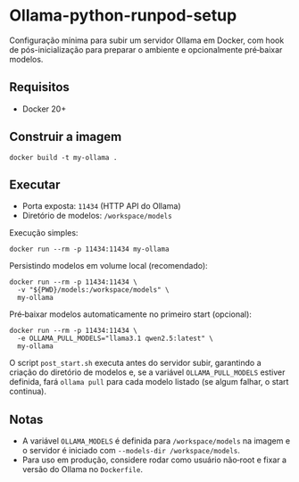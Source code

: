 # Ollama-python-runpod-setup

Configuração mínima para subir um servidor Ollama em Docker, com hook de pós-inicialização para preparar o ambiente e opcionalmente pré‑baixar modelos.

## Requisitos
- Docker 20+

## Construir a imagem
```
docker build -t my-ollama .
```

## Executar
- Porta exposta: `11434` (HTTP API do Ollama)
- Diretório de modelos: `/workspace/models`

Execução simples:
```
docker run --rm -p 11434:11434 my-ollama
```

Persistindo modelos em volume local (recomendado):
```
docker run --rm -p 11434:11434 \
  -v "${PWD}/models:/workspace/models" \
  my-ollama
```

Pré‑baixar modelos automaticamente no primeiro start (opcional):
```
docker run --rm -p 11434:11434 \
  -e OLLAMA_PULL_MODELS="llama3.1 qwen2.5:latest" \
  my-ollama
```

O script `post_start.sh` executa antes do servidor subir, garantindo a criação do diretório de modelos e, se a variável `OLLAMA_PULL_MODELS` estiver definida, fará `ollama pull` para cada modelo listado (se algum falhar, o start continua).

## Notas
- A variável `OLLAMA_MODELS` é definida para `/workspace/models` na imagem e o servidor é iniciado com `--models-dir /workspace/models`.
- Para uso em produção, considere rodar como usuário não‑root e fixar a versão do Ollama no `Dockerfile`.
